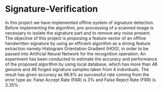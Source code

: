 # Signature-Verification
In this project we have implemented offline system of signature detection. Before implementing the  algorithm, pre-processing of a scanned image is necessary to isolate the signature part and to remove  any noise present. The objective of this project is proposing a feature vector of an offline handwritten  signature by using an efficient algorithm as a strong feature extraction namely Histogram Orientation  Gradient (HOG), in order to be passed into Artificial Neural Network for the recognition operation. An  experiment has been conducted to estimate the accuracy and performance of the proposed algorithm  by using local database, which has more than 48 genuine and 48 forged signature samples taken from  4 individuals. The result has given accuracy as 96.8% as successful rate coming from the error type as:  False Accept Rate (FAR) is 3% and False Reject Rate (FRR) is 3.35%.
